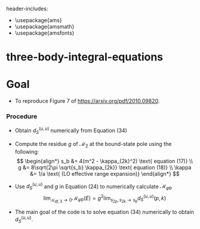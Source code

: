 header-includes:
- \usepackage{ams}
- \usepackage{amsmath}
- \usepackage{amsfonts}

# three-body-integral-equations

# Goal 
- To reproduce Figure 7 of https://arxiv.org/pdf/2010.09820. 

### Procedure
- Obtain $d_S^{(u,u)}$ numerically from Equation (34)
- Compute the residue $g$ of $\mathcal{M}_2$ at the bound-state pole using the following:
$$
    \begin{align*}
        s_b &= 4(m^2 - \kappa_{2k}^2) \text{        equation (17)} \\
        g &= 8\sqrt{2\pi \sqrt{s_b} \kappa_{2k}} \text{     equation (18)} \\
        \kappa &= 1/a \text{        (LO effective range expansion)}
    \end{align*}
$$
- Use $d_S^{(u,u)}$ and $g$ in Equation (24) to numerically calculate $\mathcal{M}_{\varphi b}$
$$ \lim_{\mathcal{K}_{df, 3} \rightarrow 0} \mathcal{M}_{\varphi b}(E) = g^2 \lim_{s_{2p}, s_{2k} \rightarrow s_{b}} d_S^{(u,u)} (p,k) $$

- The main goal of the code is to solve equation (34) numerically to obtain $d_S^{(u,u)}$.